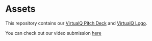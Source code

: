 # Assets

This repository contains our [VirtualQ Pitch Deck](VirtualQ_PitchDeck.pdf) and [VirtualQ Logo](VirtualQ_Logo.png).

You can check out our video submission [here](https://youtu.be/m_u4OXYCjUE)